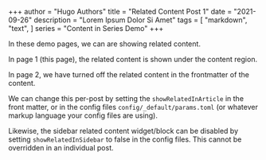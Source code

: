 +++
author = "Hugo Authors"
title = "Related Content Post 1"
date = "2021-09-26"
description = "Lorem Ipsum Dolor Si Amet"
tags = [
    "markdown",
    "text",
]
series = "Content in Series Demo"
+++

In these demo pages, we can are showing related content.

In page 1 (this page), the related content is shown under the content region.

In page 2, we have turned off the related content in the frontmatter of the content.

We can change this per-post by setting the `showRelatedInArticle` in the front matter, or in the config files `config/_default/params.toml` (or whatever markup language your config files are using).

Likewise, the sidebar related content widget/block can be disabled by setting `showRelatedInSidebar` to false in the config files. This cannot be overridden in an individual post.
